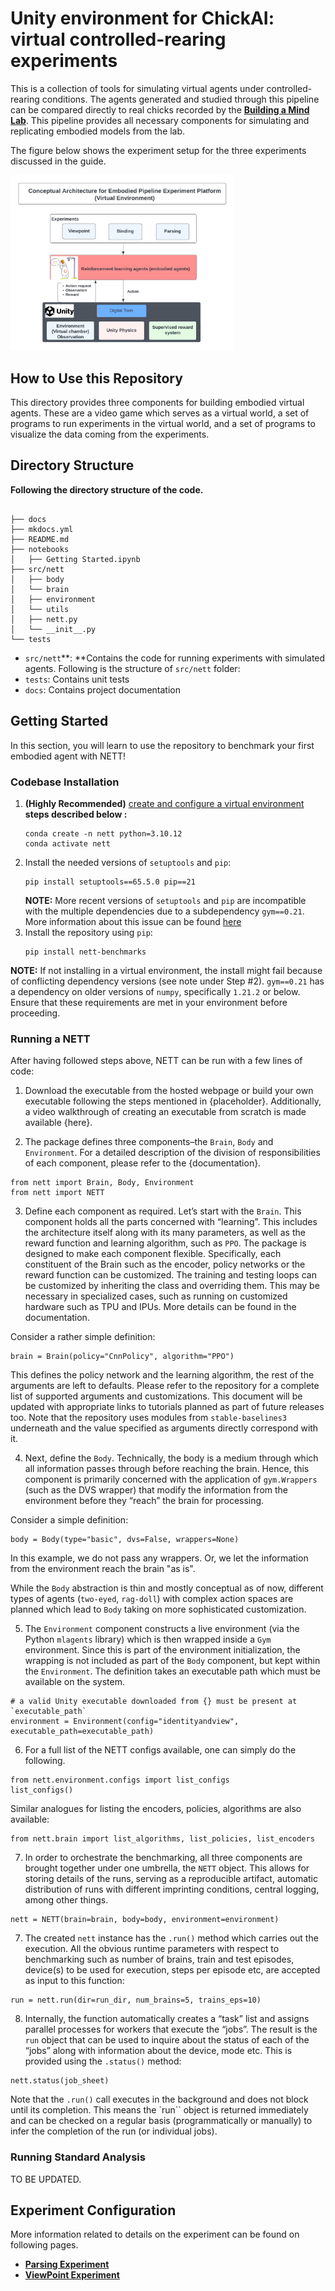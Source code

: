 # **Unity environment for ChickAI: virtual controlled-rearing experiments**

This is a collection of tools for simulating virtual agents under controlled-rearing conditions. The agents
generated and studied through this pipeline can be compared directly to real chicks recorded by the **[**Building a Mind
Lab**](http://buildingamind.com/)**. This pipeline provides all necessary components for simulating and replicating embodied models from the lab.

The figure below shows the experiment setup for the three experiments discussed in the guide.

<img src="docs/digital_twin.jpg" alt="Digital Twin" style="zoom:35%;" />

## **How to Use this Repository**

This directory provides three components for building embodied virtual agents. These are a video game which serves as a virtual world, a set of programs to run experiments in the virtual world, and a set of programs to visualize the data coming from the experiments.

## **Directory Structure**

**Following the directory structure of the code.**

```

├── docs
├── mkdocs.yml
├── README.md
├── notebooks
│   ├── Getting Started.ipynb
├── src/nett
│   ├── body
│   └── brain
│   ├── environment
│   └── utils
│   ├── nett.py
│   └── __init__.py
└── tests

```

* `src/nett`**: **Contains the code for running experiments with simulated agents. Following is the structure of `src/nett` folder:
* `tests`: Contains unit tests
* `docs`: Contains project documentation 

## **Getting Started**

In this section, you will learn to use the repository to benchmark your first embodied agent with NETT! 

### **Codebase Installation**

1. **(Highly Recommended)** [create and configure a virtual environment](https://uoa-eresearch.github.io/eresearch-cookbook/recipe/2014/11/20/conda "Link for how to set-up a virtual env")
   **steps described below :**
   ```
   conda create -n nett python=3.10.12
   conda activate nett
   ```
2. Install the needed versions of `setuptools` and `pip`:
   ```
   pip install setuptools==65.5.0 pip==21
   ```
   **NOTE:** More recent versions of `setuptools` and `pip` are incompatible with the multiple dependencies due to a subdependency `gym==0.21`. More information about this issue can be found [here](https://github.com/openai/gym/issues/3176#issuecomment-1560026649)
3. Install the repository using `pip`:
   ```
   pip install nett-benchmarks
   ```

**NOTE:** If not installing in a virtual environment, the install might fail because of conflicting dependency versions (see note under Step #2). `gym==0.21` has a dependency on older versions of `numpy`, specifically `1.21.2` or below. Ensure that these requirements are met in your environment before proceeding. 

### **Running a NETT**

After having followed steps above, NETT can be run with a few lines of code:

1. Download the executable from the hosted webpage or build your own executable following the steps mentioned in {placeholder}. Additionally, a video walkthrough of creating an executable from scratch is made available {here}. 

2. The package defines three components–the `Brain`, `Body` and `Environment`. For a detailed description of the division of responsibilities of each component, please refer to the {documentation}. 
```
from nett import Brain, Body, Environment
from nett import NETT
```

3. Define each component as required. Let’s start with the `Brain`. This component holds all the parts concerned with “learning”. This includes the architecture itself along with its many parameters, as well as the reward function and learning algorithm, such as `PPO`. The package is designed to make each component flexible. Specifically, each constituent of the Brain such as the encoder, policy networks or the reward function can be customized. The training and testing loops can be customized by inheriting the class and overriding them. This may be necessary in specialized cases, such as running on customized hardware such as TPU and IPUs. More details can be found in the documentation. 

Consider a rather simple definition: 
```
brain = Brain(policy="CnnPolicy", algorithm="PPO")
```

This defines the policy network and the learning algorithm, the rest of the arguments are left to defaults. Please refer to the repository for a complete list of supported arguments and customizations. This document will be updated with appropriate links to tutorials planned as part of future releases too. Note that the repository uses modules from `stable-baselines3` underneath and the value specified as arguments directly correspond with it. 

4. Next, define the `Body`. Technically, the body is a medium through which all information passes through before reaching the brain. Hence, this component is primarily concerned with the application of `gym.Wrappers` (such as the DVS wrapper) that modify the information from the environment before they “reach” the brain for processing. 

Consider a simple definition: 
```
body = Body(type="basic", dvs=False, wrappers=None)
```

In this example, we do not pass any wrappers. Or, we let the information from the environment reach the brain "as is". 

While the `Body` abstraction is thin and mostly conceptual as of now, different types of agents (`two-eyed`, `rag-doll`) with complex action spaces are planned which lead to `Body` taking on more sophisticated customization. 

5. The `Environment` component constructs a live environment (via the Python `mlagents` library) which is then wrapped inside a `Gym` environment. Since this is part of the environment initialization, the wrapping is not included as part of the `Body` component, but kept within the `Environment`. The definition takes an executable path which must be available on the system. 
```
# a valid Unity executable downloaded from {} must be present at `executable_path`
environment = Environment(config="identityandview", executable_path=executable_path)
```

6. For a full list of the NETT configs available, one can simply do the following. 
```
from nett.environment.configs import list_configs
list_configs()
```

Similar analogues for listing the encoders, policies, algorithms are also available: 
```
from nett.brain import list_algorithms, list_policies, list_encoders
```

7. In order to orchestrate the benchmarking, all three components are brought together under one umbrella, the `NETT` object. This allows for storing details of the runs, serving as a reproducible artifact, automatic distribution of runs with different imprinting conditions, central logging, among other things. 
```
nett = NETT(brain=brain, body=body, environment=environment)
```

7. The created `nett` instance has the `.run()` method which carries out the execution. All the obvious runtime parameters with respect to benchmarking such as number of brains, train and test episodes, device(s) to be used for execution, steps per episode etc, are accepted as input to this function:

```
run = nett.run(dir=run_dir, num_brains=5, trains_eps=10)
```

8. Internally, the function automatically creates a “task” list and assigns parallel processes for workers that execute the “jobs”. The result is the `run` object that can be used to inquire about the status of each of the “jobs” along with information about the device, mode etc. This is provided using the `.status()` method: 
```
nett.status(job_sheet)
```

Note that the `.run()` call executes in the background and does not block until its completion. This means the `run`` object is returned immediately and can be checked on a regular basis (programmatically or manually) to infer the completion of the run (or individual jobs).


### **Running Standard Analysis**

TO BE UPDATED.

## **Experiment Configuration**

More information related to details on the experiment can be found on following pages.

* [**Parsing Experiment**](docs/Parsing.md)
* [**ViewPoint Experiment**](docs/ViewInvariant.md)